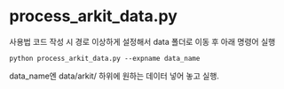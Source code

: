 # process_arkit_data.py

사용법
코드 작성 시 경로 이상하게 설정해서 data 폴더로 이동 후 아래 명령어 실행

`python process_arkit_data.py --expname data_name` 

data_name엔 data/arkit/ 하위에 원하는 데이터 넣어 놓고 실행.
